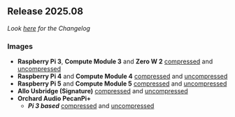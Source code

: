 ## Release 2025.08

_Look [here](/docs/CHANGELOG.md#2025.08) for the Changelog_

### Images

- **Raspberry Pi 3**, **Compute Module 3** and **Zero W 2**
[compressed](https://image.ropieee.io/ropieeexl_ose_pi3-2025.8.0-stable.20250826.2695.bin.xz) and [uncompressed](https://image.ropieee.io/ropieeexl_ose_pi3-2025.8.0-stable.20250826.2695.bin)
- **Raspberry Pi 4** and **Compute Module 4**
[compressed](https://image.ropieee.io/ropieeexl_ose_pi4-2025.8.0-stable.20250826.2699.bin.xz) and [uncompressed](https://image.ropieee.io/ropieeexl_ose_pi4-2025.8.0-stable.20250826.2699.bin)
- **Raspberry Pi 5** and **Compute Module 5**
[compressed](https://image.ropieee.io/ropieeexl_ose_pi5-2025.8.0-stable.20250826.2700.bin.xz) and [uncompressed](https://image.ropieee.io/ropieeexl_ose_pi5-2025.8.0-stable.20250826.2700.bin)
- **Allo Usbridge (Signature)**
[compressed](https://image.ropieee.io/ropieeexl_ose_usbridge-2025.8.0-stable.20250826.2702.bin.xz) and [uncompressed](https://image.ropieee.io/ropieeexl_ose_usbridge-2025.8.0-stable.20250826.2702.bin)
- **Orchard Audio PecanPi+**
  - ***Pi 3 based***
[compressed](https://image.ropieee.io/orchardaudio-pecanpiplus3-2025.8.0-stable.20250826.2697.bin.xz) and [uncompressed](https://image.ropieee.io/orchardaudio-pecanpiplus3-2025.8.0-stable.20250826.2697.bin)

